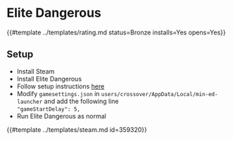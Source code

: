 # Elite Dangerous

{{#template ../templates/rating.md status=Bronze installs=Yes opens=Yes}}

## Setup

- Install Steam
- Install Elite Dangerous
- Follow setup instructions [here](https://github.com/rfvgyhn/min-ed-launcher#steam)
- Modify `gamesettings.json` in `users/crossover/AppData/Local/min-ed-launcher` and add the following line\
  `"gameStartDelay": 5,`
- Run Elite Dangerous as normal

{{#template ../templates/steam.md id=359320}}
